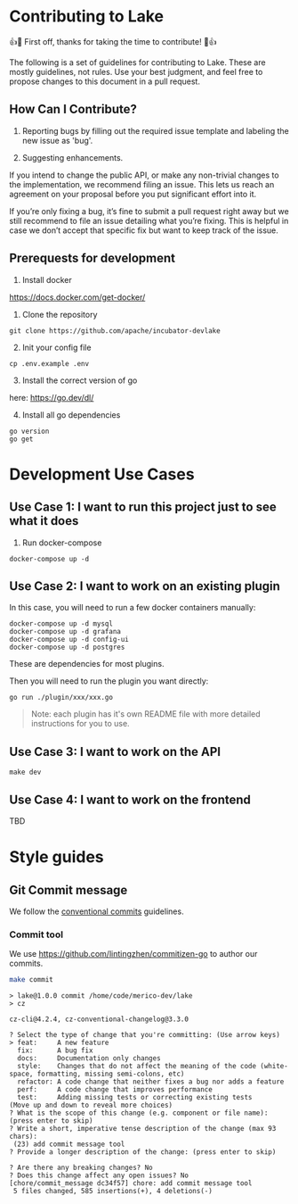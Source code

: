 # Contributing to Lake

👍🎉 First off, thanks for taking the time to contribute! 🎉👍

The following is a set of guidelines for contributing to Lake. These are mostly guidelines, not rules. 
Use your best judgment, and feel free to propose changes to this document in a pull request.

## How Can I Contribute?

1. Reporting bugs by filling out the required issue template and labeling the new issue as 'bug'.

2. Suggesting enhancements.

If you intend to change the public API, or make any non-trivial changes to the implementation, we recommend filing an issue. 
This lets us reach an agreement on your proposal before you put significant effort into it.

If you’re only fixing a bug, it’s fine to submit a pull request right away but we still recommend to file an issue detailing what you’re fixing. 
This is helpful in case we don’t accept that specific fix but want to keep track of the issue.

## Prerequests for development

1. Install docker

https://docs.docker.com/get-docker/

1. Clone the repository

```
git clone https://github.com/apache/incubator-devlake
```

2. Init your config file

`cp .env.example .env`

3. Install the correct version of go 

here: https://go.dev/dl/

4. Install all go dependencies

```
go version
go get
```
# Development Use Cases

## Use Case 1: I want to run this project just to see what it does

1. Run docker-compose

`docker-compose up -d`

## Use Case 2: I want to work on an existing plugin

In this case, you will need to run a few docker containers manually: 

```
docker-compose up -d mysql
docker-compose up -d grafana
docker-compose up -d config-ui
docker-compose up -d postgres
```

These are dependencies for most plugins.

Then you will need to run the plugin you want directly:

`go run ./plugin/xxx/xxx.go`

> Note: each plugin has it's own README file with more detailed instructions for you to use.

## Use Case 3: I want to work on the API

`make dev`

## Use Case 4: I want to work on the frontend

TBD

# Style guides

## Git Commit message

We follow the [conventional commits](https://www.conventionalcommits.org/en/v1.0.0/#summary) guidelines.

### Commit tool

We use https://github.com/lintingzhen/commitizen-go to author our commits.

```sh
make commit
```

```
> lake@1.0.0 commit /home/code/merico-dev/lake
> cz

cz-cli@4.2.4, cz-conventional-changelog@3.3.0

? Select the type of change that you're committing: (Use arrow keys)
> feat:     A new feature
  fix:      A bug fix
  docs:     Documentation only changes
  style:    Changes that do not affect the meaning of the code (white-space, formatting, missing semi-colons, etc)
  refactor: A code change that neither fixes a bug nor adds a feature
  perf:     A code change that improves performance
  test:     Adding missing tests or correcting existing tests
(Move up and down to reveal more choices)
? What is the scope of this change (e.g. component or file name): (press enter to skip)
? Write a short, imperative tense description of the change (max 93 chars):
 (23) add commit message tool
? Provide a longer description of the change: (press enter to skip)

? Are there any breaking changes? No
? Does this change affect any open issues? No
[chore/commit_message dc34f57] chore: add commit message tool
 5 files changed, 585 insertions(+), 4 deletions(-)
```
